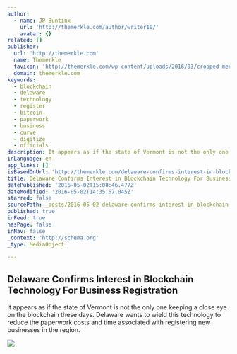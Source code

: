 ```yaml
---
author:
  - name: JP Buntinx
    url: 'http://themerkle.com/author/writer10/'
    avatar: {}
related: []
publisher:
  url: 'http://themerkle.com'
  name: Themerkle
  favicon: 'http://themerkle.com/wp-content/uploads/2016/03/cropped-merkle-white-1-192x192.png'
  domain: themerkle.com
keywords:
  - blockchain
  - delaware
  - technology
  - register
  - bitcoin
  - paperwork
  - business
  - curve
  - digitize
  - officials
description: It appears as if the state of Vermont is not the only one keeping a close eye on the blockchain these days. Delaware wants to wield this technology to reduce the paperwork costs and time associated with registering new businesses in the region.
inLanguage: en
app_links: []
isBasedOnUrl: 'http://themerkle.com/delaware-confirms-interest-in-blockchain-technology-for-business-registration/'
title: Delaware Confirms Interest in Blockchain Technology For Business Registration
datePublished: '2016-05-02T15:08:46.477Z'
dateModified: '2016-05-02T14:35:57.045Z'
starred: false
sourcePath: _posts/2016-05-02-delaware-confirms-interest-in-blockchain-technology-for-busi.md
published: true
inFeed: true
hasPage: false
inNav: false
_context: 'http://schema.org'
_type: MediaObject

---
```

<article style=""><h1>Delaware Confirms Interest in Blockchain Technology For Business Registration</h1><p>It appears as if the state of Vermont is not the only one keeping a close eye on the blockchain these days. Delaware wants to wield this technology to reduce the paperwork costs and time associated with registering new businesses in the region.</p><img src="http://themerkle.com/wp-content/uploads/2016/05/shutterstock_405769123.jpg" /></article>